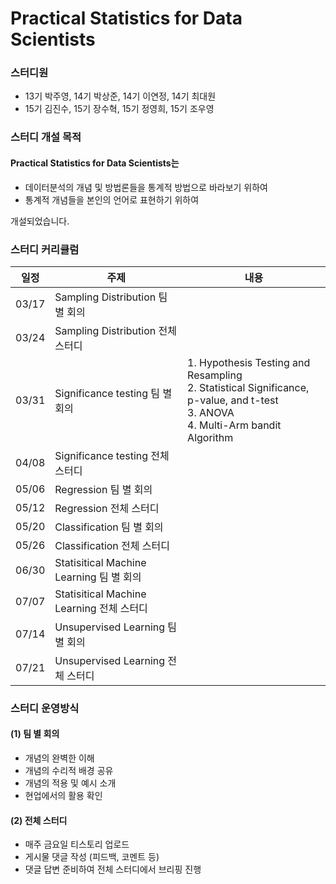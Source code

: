 # Practical Statistics for Data Scientists

### 스터디원
* 13기 박주영, 14기 박상준, 14기 이연정, 14기 최대원
* 15기 김진수, 15기 장수혁, 15기 정영희, 15기 조우영

### 스터디 개설 목적
#### Practical Statistics for Data Scientists는 
* 데이터분석의 개념 및 방법론들을 통계적 방법으로 바라보기 위하여  
* 통계적 개념들을 본인의 언어로 표현하기 위하여 

개설되었습니다.

### 스터디 커리큘럼
|일정|주제|내용
|---|---|---|
|03/17|Sampling Distribution 팀 별 회의|
|03/24|Sampling Distribution 전체 스터디|
|03/31|Significance testing 팀 별 회의|1. Hypothesis Testing and Resampling </br> 2. Statistical Significance, p-value, and t-test </br> 3. ANOVA </br> 4. Multi-Arm bandit Algorithm 
|04/08|Significance testing 전체 스터디| 
|05/06|Regression 팀 별 회의|
|05/12|Regression 전체 스터디|
|05/20|Classification 팀 별 회의|
|05/26|Classification 전체 스터디|
|06/30|Statisitical Machine Learning 팀 별 회의|
|07/07|Statisitical Machine Learning 전체 스터디|
|07/14|Unsupervised Learning 팀 별 회의|
|07/21|Unsupervised Learning 전체 스터디|

### 스터디 운영방식
#### (1) 팀 별 회의
* 개념의 완벽한 이해
* 개념의 수리적 배경 공유
* 개념의 적용 및 예시 소개
* 현업에서의 활용 확인

#### (2) 전체 스터디
* 매주 금요일 티스토리 업로드
* 게시물 댓글 작성 (피드백, 코멘트 등)
* 댓글 답변 준비하여 전체 스터디에서 브리핑 진행

